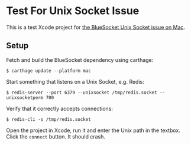 # Test For Unix Socket Issue

This is a test Xcode project for [the BlueSocket Unix Socket issue on Mac](https://github.com/IBM-Swift/BlueSocket/issues/68).

## Setup

Fetch and build the BlueSocket dependency using carthage:

```
$ carthage update --platform mac
```

Start something that listens on a Unix Socket, e.g. Redis:

```
$ redis-server --port 6379 --unixsocket /tmp/redis.socket --unixsocketperm 700
```

Verify that it correctly accepts connections:

```
$ redis-cli -s /tmp/redis.socket
```

Open the project in Xcode, run it and enter the Unix path in the textbox. Click the `connect` button. It should crash.

